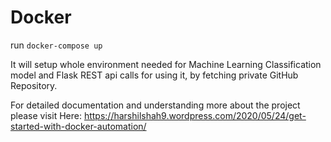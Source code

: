 # Docker
run `docker-compose up`

It will setup whole environment needed for Machine Learning Classification model and Flask REST api calls for using it, by fetching private GitHub Repository.

For detailed documentation and understanding more about the project please visit Here:
https://harshilshah9.wordpress.com/2020/05/24/get-started-with-docker-automation/
